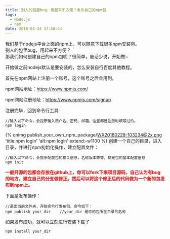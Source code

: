 ```yaml
---
title: 别人的包里bug，用起来不方便？发布自己的npm包
tags:
  - Node.js
  - npm
date: 2018-02-24 17:58:44
---
```

我们基于nodejs平台上面的npm上，可以随意下载很多npm安装包。  
别人的包里bug，用起来不方便？  
那我们如何创建自己的npm包呢？很简单，废话少说，开始做~

开始做之前nodejs默认是要安装的，怎么安装自行百度其他教程。

首先在npm网站上注册一个账号，这个账号之后会用到。

npm网站地址：https://www.npmjs.com/

npm网站注册地址：https://www.npmjs.com/signup

注册完毕，回到命令行工具:

``` 
//输入以下命令，会提示输入用户名、密码、邮箱，这些都是注册时填写过的。
npm login
```
{% qnimg publish_your_own_npm_package/WX20180228-103234@2x.png 'title:npm login' 'alt:npm login' extend:-w1100 %}
创建一个自己的目录，进入目录，并进行npm初始化操作，建立配置文件：

```
//输入以下命令，会提示配置包的相关信息，名称版本等等，都是包的基本配置信息
npm init
```

<font color="red">**一般开源的包都会存放在github上，你可以fork下来项目源码，自己认为有bug的地方，建立自己的分支做修正。然后可以将这个修正后的代码做为一个新的包发布到npm上。**  </font>

下面是发布操作：

```
//退出当前文件夹，开始命令行发布包，命令如下：
npm publish your_dir    //your_dir 是你的包所在目录的名称
```
如果发布成功，就可以立刻进行安装下载了
```
npm install your_dir
```